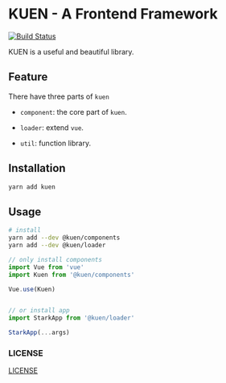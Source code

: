 # KUEN - A Frontend Framework

[![Build Status](https://www.travis-ci.com/Himself65/kuen.svg?branch=master)](https://www.travis-ci.com/Himself65/kuen)

KUEN is a useful and beautiful library.

## Feature

There have three parts of `kuen`

- `component`: the core part of `kuen`.

- `loader`: extend `vue`.

- `util`: function library.

## Installation

```bash
yarn add kuen
```

## Usage

```bash
# install
yarn add --dev @kuen/components
yarn add --dev @kuen/loader
```

```js
// only install components
import Vue from 'vue'
import Kuen from '@kuen/components'

Vue.use(Kuen)


// or install app
import StarkApp from '@kuen/loader'

StarkApp(...args)
```



### LICENSE

[LICENSE](LICENSE)
